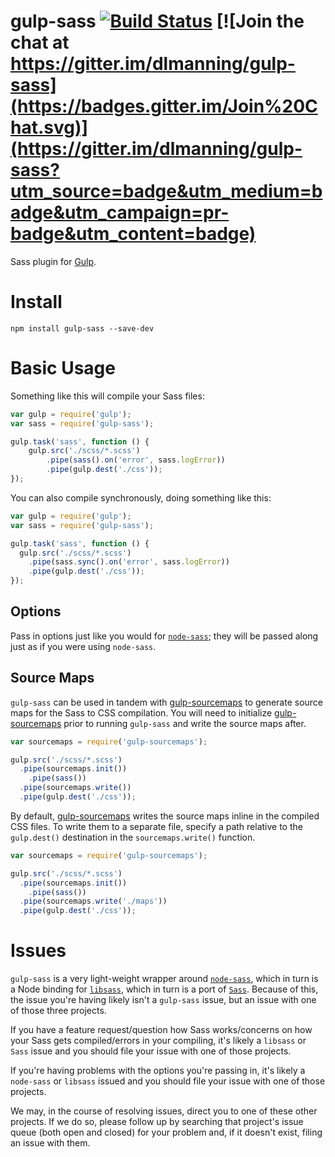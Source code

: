 # gulp-sass [![Build Status](https://travis-ci.org/dlmanning/gulp-sass.svg?branch=master)](https://travis-ci.org/dlmanning/gulp-sass) [![Join the chat at https://gitter.im/dlmanning/gulp-sass](https://badges.gitter.im/Join%20Chat.svg)](https://gitter.im/dlmanning/gulp-sass?utm_source=badge&utm_medium=badge&utm_campaign=pr-badge&utm_content=badge)

Sass plugin for [Gulp](https://github.com/gulpjs/gulp).

# Install

```
npm install gulp-sass --save-dev
```

# Basic Usage

Something like this will compile your Sass files:

```javascript
var gulp = require('gulp');
var sass = require('gulp-sass');

gulp.task('sass', function () {
	gulp.src('./scss/*.scss')
		.pipe(sass().on('error', sass.logError))
		.pipe(gulp.dest('./css'));
});
```

You can also compile synchronously, doing something like this:

```javascript
var gulp = require('gulp');
var sass = require('gulp-sass');

gulp.task('sass', function () {
  gulp.src('./scss/*.scss')
    .pipe(sass.sync().on('error', sass.logError))
    .pipe(gulp.dest('./css'));
});
```

## Options

Pass in options just like you would for [`node-sass`](https://github.com/sass/node-sass#options); they will be passed along just as if you were using `node-sass`.

## Source Maps

`gulp-sass` can be used in tandem with [gulp-sourcemaps](https://github.com/floridoo/gulp-sourcemaps) to generate source maps for the Sass to CSS compilation. You will need to initialize [gulp-sourcemaps](https://github.com/floridoo/gulp-sourcemaps) prior to running `gulp-sass` and write the source maps after.

```javascript
var sourcemaps = require('gulp-sourcemaps');

gulp.src('./scss/*.scss')
  .pipe(sourcemaps.init())
    .pipe(sass())
  .pipe(sourcemaps.write())
  .pipe(gulp.dest('./css'));
```

By default, [gulp-sourcemaps](https://github.com/floridoo/gulp-sourcemaps) writes the source maps inline in the compiled CSS files. To write them to a separate file, specify a path relative to the `gulp.dest()` destination in the `sourcemaps.write()` function.

```javascript
var sourcemaps = require('gulp-sourcemaps');

gulp.src('./scss/*.scss')
  .pipe(sourcemaps.init())
    .pipe(sass())
  .pipe(sourcemaps.write('./maps'))
  .pipe(gulp.dest('./css'));
```

# Issues

`gulp-sass` is a very light-weight wrapper around [`node-sass`](https://github.com/sass/node-sass), which in turn is a Node binding for [`libsass`](https://github.com/sass/libsass), which in turn is a port of [`Sass`](https://github.com/sass/sass). Because of this, the issue you're having likely isn't a `gulp-sass` issue, but an issue with one of those three projects.

If you have a feature request/question how Sass works/concerns on how your Sass gets compiled/errors in your compiling, it's likely a `libsass` or `Sass` issue and you should file your issue with one of those projects.

If you're having problems with the options you're passing in, it's likely a `node-sass` or `libsass` issued and you should file your issue with one of those projects.

We may, in the course of resolving issues, direct you to one of these other projects. If we do so, please follow up by searching that project's issue queue (both open and closed) for your problem and, if it doesn't exist, filing an issue with them.
